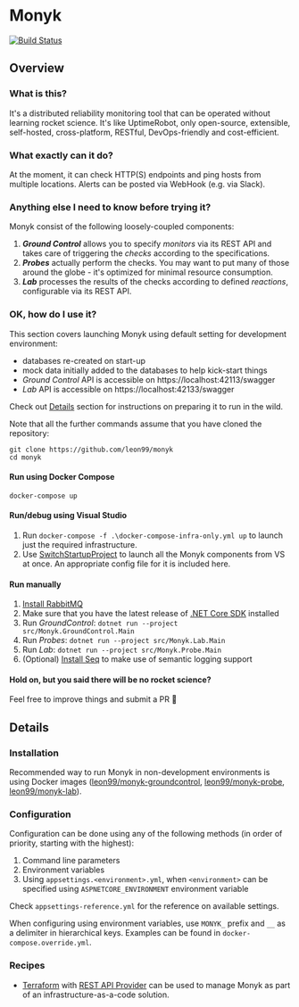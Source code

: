 # Monyk

[![Build Status](https://dev.azure.com/monyk/Monyk/_apis/build/status/Leon99.Monyk?branchName=master)](https://dev.azure.com/monyk/Monyk/_build/latest?definitionId=1&branchName=master)

## Overview

### What is this?

It's a distributed reliability monitoring tool that can be operated without learning rocket science.
It's like UptimeRobot, only open-source, extensible, self-hosted, cross-platform, RESTful, DevOps-friendly and cost-efficient.

### What exactly can it do?

At the moment, it can check HTTP(S) endpoints and ping hosts from multiple locations.
Alerts can be posted via WebHook (e.g. via Slack).

### Anything else I need to know before trying it?

Monyk consist of the following loosely-coupled components:

1. ***Ground Control*** allows you to specify *monitors* via its REST API and takes care of triggering the *checks* according to the specifications.
2. ***Probes*** actually perform the checks. You may want to put many of those around the globe - it's optimized for minimal resource consumption.
3. ***Lab*** processes the results of the checks according to defined *reactions*, configurable via its REST API.

### OK, how do I use it?

This section covers launching Monyk using default setting for development environment:

- databases re-created on start-up
- mock data initially added to the databases to help kick-start things
- *Ground Control* API is accessible on https://localhost:42113/swagger
- *Lab* API is accessible on https://localhost:42133/swagger

Check out [Details](#Details) section for instructions on preparing it to run in the wild.

Note that all the further commands assume that you have cloned the repository:

```Shell
git clone https://github.com/leon99/monyk
cd monyk
```

#### Run using Docker Compose

`docker-compose up`

#### Run/debug using Visual Studio

1. Run `docker-compose -f .\docker-compose-infra-only.yml up` to launch just the required infrastructure.
2. Use [SwitchStartupProject](https://bitbucket.org/thirteen/switchstartupproject/) to launch all the Monyk components from VS at once. An appropriate config file for it is included here.

#### Run manually

1. [Install RabbitMQ](https://www.rabbitmq.com/download.html)
2. Make sure that you have the latest release of [.NET Core SDK](https://dotnet.microsoft.com/download) installed
3. Run *GroundControl*: `dotnet run --project src/Monyk.GroundControl.Main`
4. Run *Probes*: `dotnet run --project src/Monyk.Lab.Main`
5. Run *Lab*: `dotnet run --project src/Monyk.Probe.Main`
6. (Optional) [Install Seq](https://docs.getseq.net/docs/getting-started-with-docker) to make use of semantic logging support


#### Hold on, but you said there will be no rocket science?

Feel free to improve things and submit a PR 🖖

## Details

### Installation

Recommended way to run Monyk in non-development environments is using Docker images ([leon99/monyk-groundcontrol](https://hub.docker.com/r/leon99/monyk-groundcontrol), [leon99/monyk-probe](https://hub.docker.com/r/leon99/monyk-probe), [leon99/monyk-lab](https://hub.docker.com/r/leon99/monyk-lab)).

### Configuration

Configuration can be done using any of the following methods (in order of priority, starting with the highest):

1. Command line parameters
2. Environment variables
3. Using `appsettings.<environment>.yml`, when `<environment>` can be specified using `ASPNETCORE_ENVIRONMENT` environment variable

Check `appsettings-reference.yml` for the reference on available settings.

When configuring using environment variables, use `MONYK_` prefix and `__` as a delimiter in hierarchical keys. Examples can be found in `docker-compose.override.yml`.

### Recipes

- [Terraform](https://www.terraform.io) with [REST API Provider](https://github.com/Mastercard/terraform-provider-restapi) can be used to manage Monyk as part of an infrastructure-as-a-code solution.

